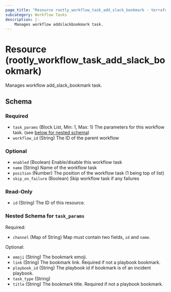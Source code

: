 ```yaml
---
page_title: "Resource rootly_workflow_task_add_slack_bookmark - terraform-provider-rootly"
subcategory: Workflow Tasks
description: |-
    Manages workflow addslackbookmark task.
---
```


# Resource (rootly_workflow_task_add_slack_bookmark)

Manages workflow add_slack_bookmark task.



<!-- schema generated by tfplugindocs -->
## Schema

### Required

- `task_params` (Block List, Min: 1, Max: 1) The parameters for this workflow task. (see [below for nested schema](#nestedblock--task_params))
- `workflow_id` (String) The ID of the parent workflow

### Optional

- `enabled` (Boolean) Enable/disable this workflow task
- `name` (String) Name of the workflow task
- `position` (Number) The position of the workflow task (1 being top of list)
- `skip_on_failure` (Boolean) Skip workflow task if any failures

### Read-Only

- `id` (String) The ID of this resource.

<a id="nestedblock--task_params"></a>
### Nested Schema for `task_params`

Required:

- `channel` (Map of String) Map must contain two fields, `id` and `name`.

Optional:

- `emoji` (String) The bookmark emoji.
- `link` (String) The bookmark link. Required if not a playbook bookmark.
- `playbook_id` (String) The playbook id if bookmark is of an incident playbook.
- `task_type` (String)
- `title` (String) The bookmark title. Required if not a playbook bookmark.
